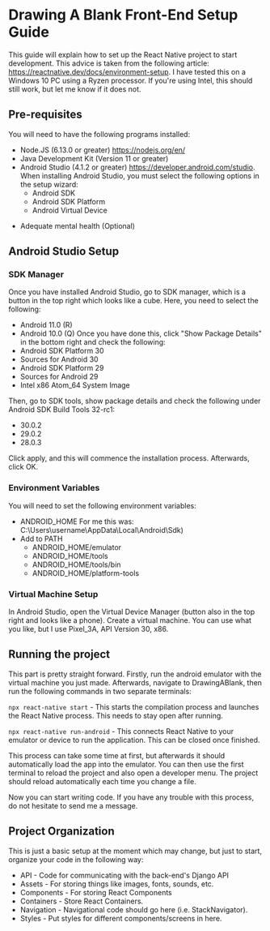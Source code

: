 # Drawing A Blank Front-End Setup Guide 
This guide will explain how to set up the React Native project to start development. This advice is taken from the following article: https://reactnative.dev/docs/environment-setup. I have tested this on a Windows 10 PC using a Ryzen processor. If you're using Intel, this should still work, but let me know if it does not.

## Pre-requisites
You will need to have the following programs installed:
* Node.JS (6.13.0 or greater) https://nodejs.org/en/
* Java Development Kit (Version 11 or greater)
* Android Studio (4.1.2 or greater) https://developer.android.com/studio. When installing Android Studio, you must select the following options in the setup wizard:
    - Android SDK
    - Android SDK Platform
    - Android Virtual Device
- Adequate mental health (Optional)

## Android Studio Setup
### SDK Manager
Once you have installed Android Studio, go to SDK manager, which is a button in the top right which looks like a cube. Here, you need to select the following:
* Android 11.0 (R)
* Android 10.0 (Q)
Once you have done this, click "Show Package Details" in the bottom right and check the following:
* Android SDK Platform 30
* Sources for Android 30
* Android SDK Platform 29
* Sources for Android 29
* Intel x86 Atom_64 System Image

Then, go to SDK tools, show package details and check the following under Android SDK Build Tools 32-rc1:
* 30.0.2
* 29.0.2
* 28.0.3

Click apply, and this will commence the installation process. Afterwards, click OK.

### Environment Variables
You will need to set the following environment variables:
* ANDROID_HOME For me this was: C:\Users\username\AppData\Local\Android\Sdk)
* Add to PATH  
    - ANDROID_HOME/emulator 
    - ANDROID_HOME/tools
    - ANDROID_HOME/tools/bin
    - ANDROID_HOME/platform-tools

### Virtual Machine Setup
In Android Studio, open the Virtual Device Manager (button also in the top right and looks like a phone). Create a virtual machine. You can use what you like, but I use Pixel_3A, API Version 30, x86.

## Running the project
This part is pretty straight forward. Firstly, run the android emulator with the virtual machine you just made. Afterwards, navigate to DrawingABlank, then run the following commands in two separate terminals:

`npx react-native start` - This starts the compilation process and launches the React Native process. This needs to stay open after running.

`npx react-native run-android` - This connects React Native to your emulator or device to run the application. This can be closed once finished.

This process can take some time at first, but afterwards it should automatically load the app into the emulator. You can then use the first terminal to reload the project and also open a developer menu. The project should reload automatically each time you change a file.

Now you can start writing code. If you have any trouble with this process, do not hesitate to send me a message.

## Project Organization
This is just a basic setup at the moment which may change, but just to start, organize your code in the following way:
* API - Code for communicating with the back-end's Django API
* Assets - For storing things like images, fonts, sounds, etc. 
* Components - For storing React Components
* Containers - Store React Containers.
* Navigation - Navigational code should go here (i.e. StackNavigator).
* Styles - Put styles for different components/screens in here.